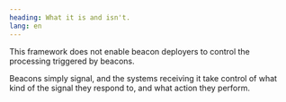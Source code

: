 ```yaml
---
heading: What it is and isn't.
lang: en
---
```

This framework does not enable beacon deployers to control the processing triggered by beacons.

Beacons simply signal, and the systems receiving it take control of what kind of the signal they respond to, and what action they perform.
